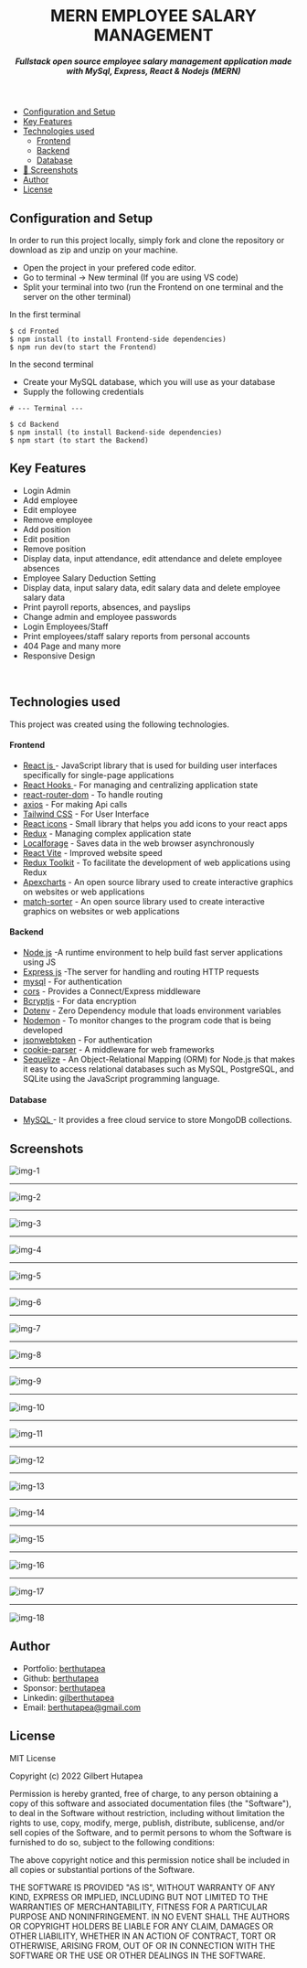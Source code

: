 <H1 align ="center" > MERN EMPLOYEE SALARY MANAGEMENT </h1>
<h5  align ="center"> 
Fullstack open source employee salary management application made with MySql, Express, React & Nodejs (MERN) </h5>
<br/>

  * [Configuration and Setup](#configuration-and-setup)
  * [Key Features](#key-features)
  * [Technologies used](#technologies-used)
      - [Frontend](#frontend)
      - [Backend](#backend)
      - [Database](#database)
  * [📸 Screenshots](#screenshots)
  * [Author](#author)
  * [License](#license)

## Configuration and Setup

In order to run this project locally, simply fork and clone the repository or download as zip and unzip on your machine.

- Open the project in your prefered code editor.
- Go to terminal -> New terminal (If you are using VS code)
- Split your terminal into two (run the Frontend on one terminal and the server on the other terminal)

In the first terminal

```
$ cd Fronted
$ npm install (to install Frontend-side dependencies)
$ npm run dev(to start the Frontend)
```

In the second terminal

- Create your MySQL database, which you will use as your database
- Supply the following credentials

```
# --- Terminal ---

$ cd Backend
$ npm install (to install Backend-side dependencies)
$ npm start (to start the Backend)
```

##  Key Features

- Login Admin
- Add employee
- Edit employee
- Remove employee
- Add position
- Edit position
- Remove position
- Display data, input attendance, edit attendance and delete employee absences
- Employee Salary Deduction Setting
- Display data, input salary data, edit salary data and delete employee salary data
- Print payroll reports, absences, and payslips
- Change admin and employee passwords
- Login Employees/Staff
- Print employees/staff salary reports from personal accounts
- 404 Page and many more
- Responsive Design

<br/>

##  Technologies used

This project was created using the following technologies.

####  Frontend 

- [React js ](https://www.npmjs.com/package/react) - JavaScript library that is used for building user interfaces specifically for single-page applications
- [React Hooks  ](https://reactjs.org/docs/hooks-intro.html) - For managing and centralizing application state
- [react-router-dom](https://www.npmjs.com/package/react-router-dom) - To handle routing
- [axios](https://www.npmjs.com/package/axios) - For making Api calls
- [Tailwind CSS](https://tailwindcss.com/) - For User Interface
- [React icons](https://react-icons.github.io/react-icons/) - Small library that helps you add icons  to your react apps
- [Redux](https://redux.js.org/) - Managing complex application state
- [Localforage](https://localforage.github.io/localForage/) - Saves data in the web browser asynchronously
- [React Vite](https://vitejs.dev/guide/) - Improved website speed
- [Redux Toolkit](https://redux-toolkit.js.org/) - To facilitate the development of web applications using Redux
- [Apexcharts](https://www.npmjs.com/package/apexcharts) - An open source library used to create interactive graphics on websites or web applications
- [match-sorter](https://www.npmjs.com/package/match-sorter) - An open source library used to create interactive graphics on websites or web applications

####  Backend 

- [Node js](https://nodejs.org/en/) -A runtime environment to help build fast server applications using JS
- [Express js](https://www.npmjs.com/package/express) -The server for handling and routing HTTP requests
- [mysql](https://www.npmjs.com/package/mysql) - For authentication
- [cors](https://www.npmjs.com/package/cors) - Provides a Connect/Express middleware
- [Bcryptjs](https://www.npmjs.com/package/bcryptjs) - For data encryption
- [Dotenv](https://www.npmjs.com/package/dotenv) - Zero Dependency module that loads environment variables
- [Nodemon](https://www.npmjs.com/package/nodemon) - To monitor changes to the program code that is being developed
- [jsonwebtoken](https://www.npmjs.com/package/jsonwebtoken) - For authentication
- [cookie-parser](https://www.npmjs.com/package/cookie-parser) - A middleware for web frameworks
- [Sequelize](https://www.npmjs.com/package/sequelize) - An Object-Relational Mapping (ORM) for Node.js that makes it easy to access relational databases such as MySQL, PostgreSQL, and SQLite using the JavaScript programming language.

####  Database 

 - [MySQL ](https://www.mysql.com/) - It provides a free cloud service to store MongoDB collections. 
 ##  Screenshots 
 
![img-1](https://user-images.githubusercontent.com/111676859/235832711-0f2a0109-16e3-489b-88d4-d5748d8a59fa.png)
---- -
![img-2](https://user-images.githubusercontent.com/111676859/235832714-000e5f37-df68-47f6-b1da-3052792880fa.png)
--- - 
![img-3](https://user-images.githubusercontent.com/111676859/235832716-dc76e523-e7b7-4240-91e3-6cdff34c2ff6.png)
--- - 
![img-4](https://user-images.githubusercontent.com/111676859/235832718-796b87a3-beb7-4046-88ec-161d9ac5f354.png)
--- - 
![img-5](https://user-images.githubusercontent.com/111676859/235832720-ac4dea3f-e5bf-41e0-99c8-396e5595dccd.png)
--- - 
![img-6](https://user-images.githubusercontent.com/111676859/235832723-d863ce12-7cf4-476f-a5c0-56e678645fdb.png)
--- - 
![img-7](https://user-images.githubusercontent.com/111676859/235832725-a4d07a15-1f5f-4bab-aaf7-005bf38923f1.png)
--- - 
![img-8](https://user-images.githubusercontent.com/111676859/235832731-3e4e818f-2103-4bd6-be89-3ae65098550a.png)
--- - 
![img-9](https://user-images.githubusercontent.com/111676859/235832732-536ff72a-a58d-45b5-9edc-76cbbaf63709.png)
--- - 
![img-10](https://user-images.githubusercontent.com/111676859/235832734-5c29980a-1ede-4967-9af3-afd282df4be6.png)
--- - 
![img-11](https://user-images.githubusercontent.com/111676859/235832735-44bf0343-5404-41d5-b71d-fef4565730e3.png)
--- - 
![img-12](https://user-images.githubusercontent.com/111676859/235832741-6ee41c05-31a8-4c01-a6f5-f08a17ef21f6.png)
--- - 
![img-13](https://user-images.githubusercontent.com/111676859/235832743-21f553f7-3a48-4508-8a03-6623dd9e50f5.png)
--- - 
![img-14](https://user-images.githubusercontent.com/111676859/235832747-24b460c6-ec8a-4c13-9cee-5bb36900f007.png)
--- - 
![img-15](https://user-images.githubusercontent.com/111676859/235832750-01f3f60f-a76d-46bc-a760-ae1fb437c915.png)
--- - 
![img-16](https://user-images.githubusercontent.com/111676859/235832699-614c80b2-00b9-4e08-a516-1d99f49298d1.png)
--- - 
![img-17](https://user-images.githubusercontent.com/111676859/235832705-350fe58f-0419-474e-86fa-9bedeb7bd627.png)
--- - 
![img-18](https://user-images.githubusercontent.com/111676859/235832707-2c9d7c1a-9174-441c-9c9a-2992b91b46e8.png)

## Author
- Portfolio: [berthutapea](https://berthutapea.vercel.app/)
- Github: [berthutapea](https://github.com/berthutapea)
- Sponsor: [berthutapea](https://saweria.co/berthutapea)
- Linkedin: [gilberthutapea](https://www.linkedin.com/in/gilberthutapea/)
- Email: [berthutapea@gmail.com](mailto:berthutapea@gmail.com)

## License

MIT License

Copyright (c) 2022 Gilbert Hutapea

Permission is hereby granted, free of charge, to any person obtaining a copy
of this software and associated documentation files (the "Software"), to deal
in the Software without restriction, including without limitation the rights
to use, copy, modify, merge, publish, distribute, sublicense, and/or sell
copies of the Software, and to permit persons to whom the Software is
furnished to do so, subject to the following conditions:

The above copyright notice and this permission notice shall be included in all
copies or substantial portions of the Software.

THE SOFTWARE IS PROVIDED "AS IS", WITHOUT WARRANTY OF ANY KIND, EXPRESS OR
IMPLIED, INCLUDING BUT NOT LIMITED TO THE WARRANTIES OF MERCHANTABILITY,
FITNESS FOR A PARTICULAR PURPOSE AND NONINFRINGEMENT. IN NO EVENT SHALL THE
AUTHORS OR COPYRIGHT HOLDERS BE LIABLE FOR ANY CLAIM, DAMAGES OR OTHER
LIABILITY, WHETHER IN AN ACTION OF CONTRACT, TORT OR OTHERWISE, ARISING FROM,
OUT OF OR IN CONNECTION WITH THE SOFTWARE OR THE USE OR OTHER DEALINGS IN THE
SOFTWARE.
